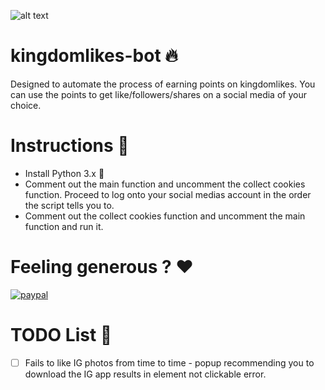 ![alt text](https://kingdomlikes.com/images/KINGLIKE2sinpunto.png)

# kingdomlikes-bot :fire:
Designed to automate the process of earning points on kingdomlikes. You can use the points to get like/followers/shares on a social media of your choice.

# Instructions :book:
- Install Python 3.x :snake:
- Comment out the main function and uncomment the collect cookies function. 
  Proceed to log onto your social medias account in the order the script tells you to.
- Comment out the collect cookies function and uncomment the main function and run it.

# Feeling generous ? :heart:
[![paypal](https://www.paypalobjects.com/en_US/i/btn/btn_donateCC_LG.gif)](https://www.paypal.com/cgi-bin/webscr?cmd=_donations&business=DFPZMAKFDBBPA&lc=US&item_name=Sebastian%20A%20B%20Nielsen&no_note=0&cn=Tilf%c3%b8j%20en%20besked%20til%20s%c3%a6lgeren%3a&no_shipping=2&currency_code=DKK&bn=PP%2dDonationsBF%3abtn_donateCC_LG%2egif%3aNonHosted)

# TODO List :pencil:
- [ ] Fails to like IG photos from time to time - popup recommending you to download the IG app results in element not clickable error.
